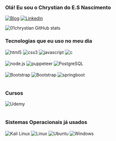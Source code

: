 ### Olá! Eu sou o Chrystian do E.S Nascimento


[![Blog](https://img.shields.io/badge/website-000000?style=for-the-badge&logo=About.me&logoColor=white)](https://profile-chrystian.netlify.app)
[![Linkedin](https://img.shields.io/badge/LinkedIn-0077B5?style=for-the-badge&logo=linkedin&logoColor=white)](https://www.linkedin.com/in/chrystian-nascimento-1bb035234/)

![01chrystian GitHub stats](https://github-readme-stats.vercel.app/api?username=01chrystian&show_icons=true&theme=radical)

### Tecnologias que eu uso no meu dia


<div style="display: inline_block">
<img align="center" alt="html5" src="https://img.shields.io/badge/HTML5-E34F26?style=for-the-badge&logo=html5&logoColor=white">
<img align="center" alt="css3" src="https://img.shields.io/badge/CSS3-1572B6?style=for-the-badge&logo=css3&logoColor=white">
<img align="center" alt="javascript" src="https://img.shields.io/badge/JavaScript-323330?style=for-the-badge&logo=javascript&logoColor=F7DF1E">
<img align="center" alt="c" src="https://img.shields.io/badge/C-00599C?style=for-the-badge&logo=c&logoColor=white">
</div>
<br>
<div style="display: inline_block">
<img align="center" alt="node.js" src="https://img.shields.io/badge/Node.js-339933?style=for-the-badge&logo=nodedotjs&logoColor=white">
<img align="center" alt="puppeteer" src="https://img.shields.io/badge/Puppeteer-40B5A4?style=for-the-badge&logo=Puppeteer&logoColor=white">
<img align="center" alt="PostgreSQL" src="https://img.shields.io/badge/PostgreSQL-316192?style=for-the-badge&logo=postgresql&logoColor=white">
</div>
<br>
<div style="display: inline_block">
<img align="center" alt="Bootstrap" src="https://img.shields.io/badge/Bootstrap-563D7C?style=for-the-badge&logo=bootstrap&logoColor=white">
<img align="center" alt="Bootstrap" src="https://img.shields.io/badge/Spring-6DB33F?style=for-the-badge&logo=spring&logoColor=white">
<img align="center" alt="springboot" src="https://img.shields.io/badge/Spring_Boot-F2F4F9?style=for-the-badge&logo=spring-boot">
</div>
<br>

### Cursos
<div style="display: inline_block">
<img align="center" alt="Udemy" src="https://img.shields.io/badge/Udemy-EC5252?style=for-the-badge&logo=Udemy&logoColor=white">
</div>
<br>

### Sistemas Operacionais já usados
<div style="display: inline_block">
<img align="center" alt="Kali Linux" src="https://img.shields.io/badge/Kali_Linux-557C94?style=for-the-badge&logo=kali-linux&logoColor=white">
<img align="center" alt="Linux" src="https://img.shields.io/badge/Linux-FCC624?style=for-the-badge&logo=linux&logoColor=black">
<img align="center" alt="Ubuntu" src="https://img.shields.io/badge/Ubuntu-E95420?style=for-the-badge&logo=ubuntu&logoColor=white">
<img align="center" alt="Windows" src="https://img.shields.io/badge/Windows-0078D6?style=for-the-badge&logo=windows&logoColor=white">
</div>
<br>

